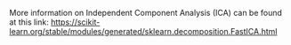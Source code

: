 More information on Independent Component Analysis (ICA) can be found at this link: https://scikit-learn.org/stable/modules/generated/sklearn.decomposition.FastICA.html
